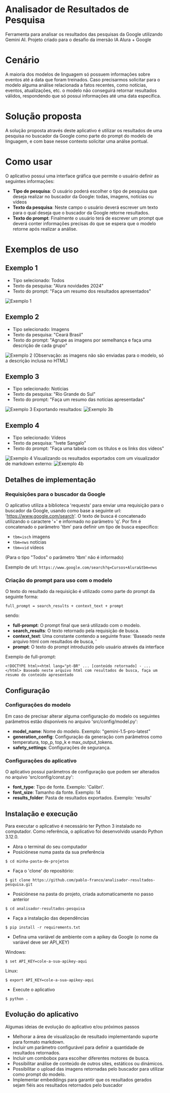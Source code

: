 # Analisador de Resultados de Pesquisa
Ferramenta para analisar os resultados das pesquisas da Google utilizando Gemini AI. 
Projeto criado para o desafio da imersão IA Alura + Google

# Cenário
A maioria dos modelos de linguagem só possuem informações sobre eventos até a data que foram treinados.
Caso precisarmos solicitar para o modelo alguma análise relacionada a fatos recentes, como notícias, eventos, atualizações, etc. o modelo não conseguirá retornar resultados válidos, respondendo que só possui informações até uma data específica.

# Solução proposta
A solução proposta através deste aplicativo é utilizar os resultados de uma pesquisa no buscador da Google como parte do prompt do modelo de linguagem, e com base nesse contexto solicitar uma análse pontual.

# Como usar
O aplicativo possui uma interface gráfica que permite o usuário definir as seguintes informações:
* **Tipo de pesquisa**: O usuário poderá escolher o tipo de pesquisa que deseja realizar no buscador da Google: todas, imagens, notícias ou vídeos
* **Texto da pesquisa**: Neste campo o usuário deverá escrever um texto para o qual deseja que o buscador da Google retorne resultados.
* **Texto do prompt**: Finalmente o usuário terá de escrever um prompt que deverá conter informações precisas do que se espera que o modelo retorne após realizar a análise.

# Exemplos de uso
## Exemplo 1
* Tipo selecionado: Todos
* Texto da pesquisa: "Alura novidades 2024"
* Texto do prompt: "Faça um resumo dos resultados apresentados"

![Exemplo 1](resources/img/exemplo_01.png)

## Exemplo 2
* Tipo selecionado: Imagens
* Texto da pesquisa: "Ceará Brasil"
* Texto do prompt: "Agrupe as imagens por semelhança e faça uma descrição de cada grupo"

![Exemplo 2](resources/img/exemplo_02.png)
(Observação: as imagens não são enviadas para o modelo, só a descrição inclusa no HTML)

## Exemplo 3
* Tipo selecionado: Notícias
* Texto da pesquisa: "Rio Grande do Sul"
* Texto do prompt: "Faça um resumo das notícias apresentadas"

![Exemplo 3](resources/img/exemplo_03.png)
Exportando resultados:
![Exemplo 3b](resources/img/exemplo_03b.png)

## Exemplo 4
* Tipo selecionado: Vídeos
* Texto da pesquisa: "Ivete Sangalo"
* Texto do prompt: "Faça uma tabela com os títulos e os links dos vídeos"

![Exemplo 4](resources/img/exemplo_04.png)
Visualizando os resultados exportados com um visualizador de markdown externo:
![Exemplo 4b](resources/img/exemplo_04b.png)

## Detalhes de implementação
### Requisições para o buscador da Google
O aplicativo utiliza a biblioteca 'requests' para enviar uma requisição para o buscador da Google, usando como base a seguinte url: 'https://www.google.com/search'.
O texto de busca é concatenado utilizando o caractere '+' e informado no parâmetro 'q'. Por fim é concatenado o parâmetro 'tbm' para definir um tipo de busca específico:
* ```tbm=isch``` imagens
* ```tbm=nws``` notícias
* ```tbm=vid``` vídeos

(Para o tipo "Todos" o parâmetro 'tbm' não é informado)

Exemplo de url:
```https://www.google.com/search?q=Cursos+Alura&tbm=nws```

### Criação do prompt para uso com o modelo
O texto do resultado da requisição é utilizado como parte do prompt da seguinte forma:

```full_prompt = search_results + context_text + prompt```

sendo:
* **full-prompt**: O prompt final que será utilizado com o modelo.
* **search_results**: O texto retornado pela requisição de busca.
* **context_text**: Uma constante contendo a seguinte frase: 'Baseado neste arquivo html com resultados de busca, '
* **prompt**: O texto do prompt introduzido pelo usuário através da interface

Exemplo de full-prompt:

```<!DOCTYPE html><html lang="pt-BR" ... [conteúdo retornado] - ... </html> Baseado neste arquivo html com resultados de busca, faça um resumo do conteúdo apresentado```


## Configuração
### Configurações do modelo
Em caso de precisar alterar alguma configuração do modelo os seguintes parâmetros estão disponíveis no arquivo 'src/config/model.py':

* **model_name**: Nome do modelo. Exemplo: "gemini-1.5-pro-latest"
* **generation_config**: Configuração da generação com parâmetros como temperatura, top_p, top_k e max_output_tokens.
* **safety_settings**: Configurações de segurança.


### Configurações do aplicativo
O aplicativo possui parâmetros de configuração que podem ser alterados no arquivo 'src/config/const.py':

* **font_type**: Tipo de fonte. Exemplo: 'Calibri'.
* **font_size**: Tamanho da fonte. Exemplo: 14
* **results_folder**: Pasta de resultados exportados. Exemplo: 'results'


## Instalação e execução
Para executar o aplicativo é necessário ter Python 3 instalado no computador. Como referência, o aplicativo foi desenvolvido usando Python 3.12.0.

* Abra o terminal do seu computador
* Posiciónese numa pasta da sua preferência
```
$ cd minha-pasta-de-projetos
```
* Faça o 'clone' do repositório:
```
$ git clone https://github.com/pablo-franco/analisador-resultados-pesquisa.git
```
* Posiciónese na pasta do projeto, criada automaticamente no passo anterior
```
$ cd analisador-resultados-pesquisa
```
* Faça a instalação das dependências
```
$ pip install -r requirements.txt
```
* Defina uma variável de ambiente com a apikey da Google (o nome da variável deve ser API_KEY)

Windows:
```
$ set API_KEY=cole-a-sua-apikey-aqui
```
Linux:
```
$ export API_KEY=cole-a-sua-apikey-aqui
```
* Execute o aplicativo
```
$ python .
```

## Evolução do aplicativo
Algumas ideias de evolução do aplicativo e/ou próximos passos

* Melhorar a área de visualização de resultado implementando suporte para formato markdown.
* Incluir um parâmetro configurável para definir a quantidade de resultados retornados.
* Incluir um combobox para escolher diferentes motores de busca.
* Possibilitar análise de conteúdo de outros sites, estáticos ou dinámicos.
* Possibilitar o upload das imagens retornadas pelo buscador para utilizar como prompt do modelo.
* Implementar embeddings para garantir que os resultados gerados sejam fiéis aos resultados retornados pelo buscador